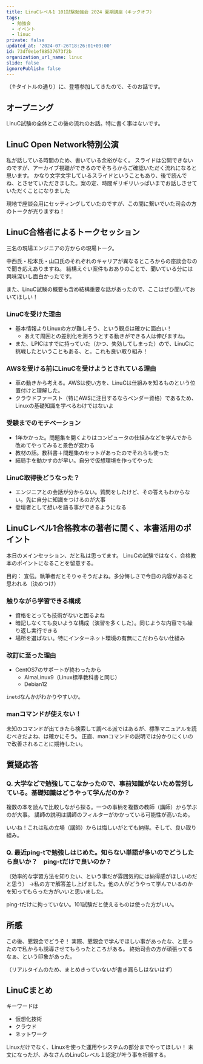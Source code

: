 ```yaml
---
title: LinuCレベル1 101試験勉強会 2024 夏期講座（キックオフ）
tags:
  - 勉強会
  - イベント
  - linuc
private: false
updated_at: '2024-07-26T18:26:01+09:00'
id: 73df0e1ef88537673f2b
organization_url_name: linuc
slide: false
ignorePublish: false
---
```

（↑タイトルの通り）に、登壇参加してきたので、そのお話です。

## オープニング
LinuC試験の全体とこの後の流れのお話。特に書く事はないです。

## LinuC Open Network特別公演
私が話している時間のため、書いている余裕がなく。
スライドは公開できないのですが、アーカイブ視聴ができるのでそちらからご確認いただく流れになると思います。
かなり文字文字しているスライドということもあり、後で読んでね、とさせていただきました。案の定、時間ギリギリいっぱいまでお話しさせていただくことになりました

現地で座談会用にセッティングしていたのですが、この間に繋いでいた司会の方のトークが光りますね！

## LinuC合格者によるトークセッション
三名の現場エンジニアの方からの現場トーク。

中西氏・松本氏・山口氏のそれぞれのキャリアが異なるところからの座談会なので聞き応えありますね。
結構えぐい案件もおありのことで、聞いている分には興味深いし面白かったです。

また、LinuC試験の概要も含め結構重要な話があったので、ここはぜひ聞いておいてほしい！

### LinuCを受けた理由
- 基本情報よりLinuxの方が難しそう、という観点は確かに面白い！
  - あえて周囲との差別化を測ろうとする動きができる人は伸びますね。
- また、LPICはすでに持っていた（かつ、失効してしまった）ので、LinuCに挑戦したということもある、と。これも良い取り組み！

### AWSを受ける前にLinuCを受けようとされている理由
- 車の動きから考える。AWSは使い方を、LinuCは仕組みを知るものという位置付けと理解した。
- クラウドファースト（特にAWSに注目するならベンダー資格）であるため、Linuxの基礎知識を学べるわけではないよ

### 受験までのモチベーション
- 1年かかった。問題集を開くよりはコンピュータの仕組みなどを学んでから改めてやってみると景色が変わる
- 教材の話。教科書＋問題集のセットがあったのでそれらも使った
- 結局手を動かすのが早い。自分で仮想環境を作ってやった

### LinuC取得後どうなった？
- エンジニアとの会話が分からない。質問をしたけど、その答えもわからない。先に自分に知識をつけるのが大事
- 登壇者として想いを語る事ができるようになる

## LinuCレベル1合格教本の著者に聞く、本書活用のポイント
本日のメインセッション、だと私は思ってます。
LinuCの試験ではなく、合格教本のポイントになることを留意する。

目的： 宣伝。執筆者だとそりゃそうだよね。多分悔しさで今日の内容があると思われる（決めつけ）

### 触りながら学習できる構成
- 資格をとっても技術がないと困るよね
- 暗記しなくても良いような構成（演習を多くした）。同じような内容でも繰り返し実行できる
- 場所を選ばない。特にインターネット環境の有無にこだわらない仕組み

### 改訂に至った理由
- CentOS7のサポートが終わったから
  - AlmaLinux9（Linux標準教科書と同じ）
  - Debian12

`inetd`なんかがわかりやすいか。

### manコマンドが使えない！
未知のコマンドが出てきたら検索して調べる派ではあるが、標準マニュアルを読むべきだよね、は確かにそう。
正直、manコマンドの説明では分かりにくいので改善されることに期待したい。

## 質疑応答
### Q. 大学などで勉強してこなかったので、事前知識がないため苦労している。基礎知識はどうやって学んだのか？
複数の本を読んで比較しながら探る。一つの事柄を複数の教師（講師）から学ぶのが大事。
講師の説明は講師のフィルターがかかっている可能性が高いため。

いいね！これは私の立場（講師）からは悔しいがとても納得。そして、良い取り組み。

### Q. 最近ping-tで勉強しはじめた。知らない単語が多いのでどうしたら良いか？　ping-tだけで良いのか？
（効率的な学習方法を知りたい、という事だが雰囲気的には納得感がほしいのだと思う）
→私の方で解答差し上げました。他の人がどうやって学んでいるのかを知ってもらった方がいいと思いました。

ping-tだけに拘っていない。101試験だと使えるものは使った方がいい。

## 所感
この後、懇親会でどうぞ！
実際、懇親会で学んでほしい事があったな、と思ったので私からも誘導させてもらったところがある。
終始司会の方が頑張ってるなぁ、という印象があった。

（リアルタイムのため、まとめきっていないが書き漏らしはないはず）

## LinuCまとめ

キーワードは

- 仮想化技術
- クラウド
- ネットワーク

Linuxだけでなく、Linuxを使った運用やシステムの部分までやってほしい！
末文になったが、みなさんのLinuCレベル１認定が叶う事を祈願する。
